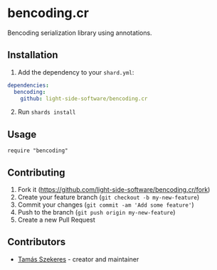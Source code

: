# bencoding.cr

Bencoding serialization library using annotations.

## Installation

1. Add the dependency to your `shard.yml`:
```yaml
dependencies:
  bencoding:
    github: light-side-software/bencoding.cr
```
2. Run `shards install`

## Usage

```crystal
require "bencoding"
```

## Contributing

1. Fork it (<https://github.com/light-side-software/bencoding.cr/fork>)
2. Create your feature branch (`git checkout -b my-new-feature`)
3. Commit your changes (`git commit -am 'Add some feature'`)
4. Push to the branch (`git push origin my-new-feature`)
5. Create a new Pull Request

## Contributors

- [Tamás Szekeres](https://github.com/TamasSzekeres) - creator and maintainer
